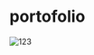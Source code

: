 # portofolio
![123](https://user-images.githubusercontent.com/114031237/199712393-3ffbc4ad-ffc1-4622-9809-7a3cd6183b59.png)
